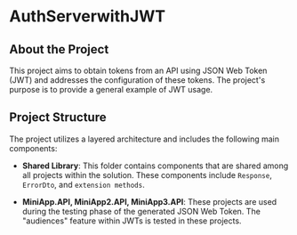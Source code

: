 # AuthServerwithJWT

## About the Project
This project aims to obtain tokens from an API using JSON Web Token (JWT) and addresses the configuration of these tokens. The project's purpose is to provide a general example of JWT usage.

## Project Structure
The project utilizes a layered architecture and includes the following main components:

- **Shared Library**: This folder contains components that are shared among all projects within the solution. These components include `Response`, `ErrorDto`, and `extension methods`.

- **MiniApp.API, MiniApp2.API, MiniApp3.API**: These projects are used during the testing phase of the generated JSON Web Token. The "audiences" feature within JWTs is tested in these projects.
